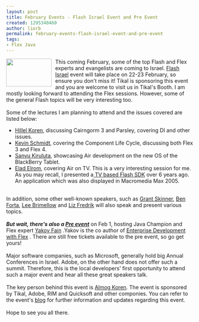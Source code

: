 ```yaml
---
layout: post
title: February Events - Flash Israel Event and Pre Event
created: 1295348460
author: liorb
permalink: february-events-flash-israel-event-and-pre-event
tags:
- Flex Java
---
```

<a onblur="try {parent.deselectBloggerImageGracefully();} catch(e) {}" href="http://4.bp.blogspot.com/_tECzk8Tdl88/TS8q1IMGOXI/AAAAAAAAALE/K7k4EkEKLZM/s1600/ATTND_Shape_250x100.png"><img style="float: left; margin: 0pt 10px 10px 0pt; cursor: pointer; width: 122px; height: 75px;" src="http://4.bp.blogspot.com/_tECzk8Tdl88/TS8q1IMGOXI/AAAAAAAAALE/K7k4EkEKLZM/s400/ATTND_Shape_250x100.png" alt="" id="BLOGGER_PHOTO_ID_5561711157045508466" border="0" /></a>This coming February, some of the top Flash and Flex experts and evangelists are coming to Israel. <a href="http://flashisrael.com/">Flash Israel</a> event will take place on 22-23 February, so ensure you don't miss it! Tikal is sponsoring this event and you are welcome to visit us in Tikal's Booth. I am mostly looking forward to attending the Flex sessions. However, some of the general Flash topics will be very interesting too.<br /><br />Some of the lectures I am planning to attend and the issues covered are listed below:<br /><ul><li><a href="http://flashisrael.com/portfolio/hillel-coren-architecting-scalable-flex-applications-using-parsley-and-cairngorm-3/">Hillel Koren</a>, discussing Cairngorm 3 and Parsley, covering DI and other issues.</li><li><a href="http://flashisrael.com/portfolio/kevin-schmidt-learning-the-flex-component-lifecycle/">Kevin Schmidt</a>, covering the Component Life Cycle, discussing both Flex 3 and Flex 4.<br /></li><li><a href="http://flashisrael.com/portfolio/sanyu-kiruluta-playbook-applications-with-air/">Sanyu Kiruluta</a>, showcasing Air development on the new OS of the BlackBerry Tablet.</li><li><a href="http://flashisrael.com/portfolio/elad-elrom-developing-deploying-air-applications-for-tv/">Elad Elrom</a>, covering Air on TV. This is a very interesting session for me. As you may recall, I presented a<a href="http://blogs.adobe.com/jd1/archives/2005/09/more-on-orca-sw.html"> TV based Flash SDK</a> over 6 years ago. An application which was also displayed in Macromedia Max 2005.<br /></li></ul><br />In addition, some other well-known speakers, such as <a href="http://flashisrael.com/portfolio/grant-skinner-being-distracted-successfully/">Grant Skinner</a>, <a href="http://flashisrael.com/portfolio/ben-forta/">Ben Forta</a>, <a href="http://flashisrael.com/portfolio/lee-brimelow/">Lee Brimellow</a> and <a href="http://flashisrael.com/portfolio/liz-frederick-the-adobe-community/">Liz Fredrik</a> will also speak and present various topics.<br /><br /><span style="font-weight: bold; font-style: italic;">But wait, there's also a </span><a style="font-weight: bold; font-style: italic;" href="http://flash-and-flex-israel.eventbrite.com/">Pre event</a> on Feb 1, hosting Java Champion and Flex expert <a href="http://flexblog.faratasystems.com/author/yakov">Yakov Fain</a> .Yakov is the co author of <a href="http://www.flexonjava.net/2010/03/book-review-enterprise-development-with.html">Enterprise Development with Flex</a> . There are still free tickets available to the pre event, so go get yours!<br /><br />Major software companies, such as Microsoft, generally hold big Annual Conferences in Israel. Adobe, on the other hand does not offer such a summit. Therefore, this is the local developers’ first opportunity to attend such a major event and hear all these great speakers talk.<br /><br />The key person behind this event is <a href="http://www.almogdesign.net/">Almog Koren</a>. The event is sponsored by Tikal, Adobe, RIM and Quicksoft and other componies. You can refer to the event's <a href="http://flashisrael.com/category/blog/">blog</a> for further information and updates regarding this event.<br /><br />Hope to see you all there.
